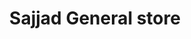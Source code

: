 ---
title: "Sajjad General store"
url: /karachi/sajjad-general-store-w4fr-28j-street-7-block-10-gulistan-e-johar/
shop: supermarket
---